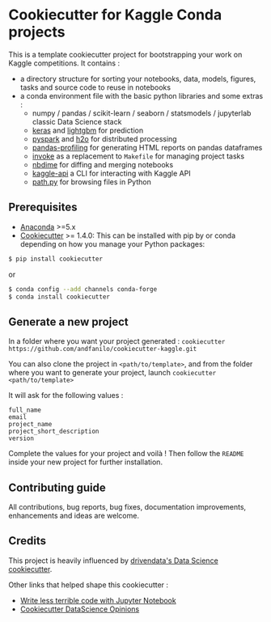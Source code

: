 # Cookiecutter for Kaggle Conda projects

This is a template cookiecutter project for bootstrapping your work on Kaggle competitions. It contains :

* a directory structure for sorting your notebooks, data, models, figures, tasks and source code to reuse in notebooks
* a conda environment file with the basic python libraries and some extras :
    * numpy / pandas / scikit-learn / seaborn / statsmodels / jupyterlab classic Data Science stack
    * [keras](https://keras.io/) and [lightgbm](https://lightgbm.readthedocs.io/en/latest/) for prediction
    * [pyspark](https://spark.apache.org/) and [h2o](https://www.h2o.ai/) for distributed processing
    * [pandas-profiling](https://github.com/pandas-profiling/pandas-profiling) for generating HTML reports on pandas dataframes
    * [invoke](http://docs.pyinvoke.org/) as a replacement to `Makefile` for managing project tasks
    * [nbdime](https://github.com/jupyter/nbdime) for diffing and merging notebooks
    * [kaggle-api](https://github.com/Kaggle/kaggle-api) a CLI for interacting with Kaggle API
    * [path.py](https://pathpy.readthedocs.io/en/stable/) for browsing files in Python

## Prerequisites

* [Anaconda](https://www.anaconda.com/download/) >=5.x
* [Cookiecutter](https://github.com/audreyr/cookiecutter) >= 1.4.0: This can be installed with pip by or conda depending on how you manage your Python packages:

``` bash
$ pip install cookiecutter
```

or

``` bash
$ conda config --add channels conda-forge
$ conda install cookiecutter
```

## Generate a new project

In a folder where you want your project generated : 
`cookiecutter https://github.com/andfanilo/cookiecutter-kaggle.git`

You can also clone the project in `<path/to/template>`, 
and from the folder where you want to generate your project, launch `cookiecutter <path/to/template>`

It will ask for the following values :

```
full_name
email
project_name
project_short_description
version
```

Complete the values for your project and voilà ! Then follow the `README` inside your new project for further installation.

## Contributing guide

All contributions, bug reports, bug fixes, documentation improvements, enhancements and ideas are welcome.

## Credits

This project is heavily influenced by [drivendata's Data Science cookiecutter](https://github.com/drivendata/cookiecutter-data-science).

Other links that helped shape this cookiecutter :

* [Write less terrible code with Jupyter Notebook](https://blog.godatadriven.com/write-less-terrible-notebook-code)
* [Cookiecutter DataScience Opinions](http://drivendata.github.io/cookiecutter-data-science/#opinions)